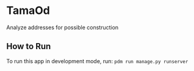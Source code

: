 # TamaOd
Analyze addresses for possible construction

## How to Run
To run this app in development mode, run:
```pdm run manage.py runserver```
